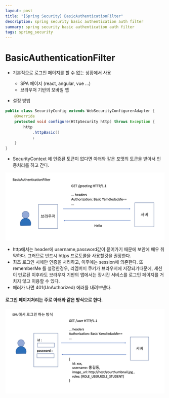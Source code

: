 ```yaml
---
layout: post
title: "[Spring Security] BasicAuthenticationFilter"
description: spring security basic authentication auth filter
summary: spring security basic authentication auth filter
tags: spring_security
---
```


# BasicAuthenticationFilter

- 기본적으로 로그인 페이지를 할 수 없는 상황에서 사용
  - SPA 페이지 (react, angular, vue ...)
  - 브라우저 기반의 모바일 앱

- 설정 방법

```java
public class SecurityConfig extends WebSecurityConfigurerAdapter {
    @Override
    protected void configure(HttpSecurity http) throws Exception {
        http
            .httpBasic()
            ;
    }
}
```

- SecurityContext 에 인증된 토큰이 없다면 아래와 같은 포맷의 토큰을 받아서 인증처리를 하고 간다.

![5-basic-authentication-filter](/assets/image/5-basic-authentication-filter-hello.png)

- http에서는 header에 username,password값이 묻어가기 때문에 보안에 매우 취약하다. 그러므로 반드시 https 프로토콜을 사용할것을 권장한다.
- 최초 로그인 시에만 인증을 처리하고, 이후에는 session에 의존한다. 또 rememberMe 를 설정한경우, 리멤버미 쿠키가 브라우저에 저장되기때문에, 세션이 만료된 이후라도 브라우저 기반의 앱에서는 장시간 서비스를 로그인 페이지를 거치지 않고 이용할 수 있다.
- 에러가 나면 401(UnAuthorized) 에러를 내려보낸다.

#### 로그인 페이지처리는 주로 아래와 같은 방식으로 한다.

![로그인페이지처리](/assets/image/5-basic-filter-user.png)
